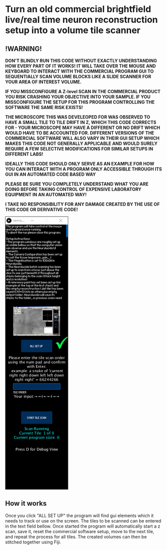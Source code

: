 # Turn an old commercial brightfield live/real time neuron reconstruction setup into a volume tile scanner

## **!WARNING!**
**DON'T BLINDLY RUN THIS CODE WITHOUT EXACTLY UNDERSTANDING HOW EVERY PART OF IT WORKS! IT WILL TAKE OVER THE MOUSE AND KEYBOARD TO INTERACT WITH THE COMMERCIAL PROGRAM GUI TO SEQUENTIALLY SCAN VOLUME BLOCKS LIKE A SLIDE SCANNER FOR YOUR AREA OF INTEREST VOLUME.**

**IF YOU MISSCONFIGURE A Z-level SCAN IN THE COMMERCIAL PRODUCT YOU RISK CRASHING YOUR OBJECTIVE INTO YOUR SAMPLE. IF YOU MISSCONFIGURE THE SETUP FOR THIS PROGRAM CONTROLLING THE SOFTWARE THE SAME RISK EXISTS!**

**THE MICROSCOPE THIS WAS DEVELEOPED FOR WAS OBSERVED TO HAVE A SMALL TILE TO TILE DRIFT IN Z, WHICH THIS CODE CORRECTS FOR - YOUR MICROSCOPE MAY HAVE A DIFFERENT OR NO DRIFT WHICH WOULD HAVE TO BE ACCOUNTED FOR. DIFFERENT VERSIONS OF THE COMMERCIAL SOFTWARE WILL ALSO VARY IN THEIR GUI SETUP WHICH MAKES THIS CODE NOT GENERALLY APPLICABLE AND WOULD SURELY REQUIRE A FEW SELECTIVE MODIFICATIONS FOR SIMILAR SETUPS IN DIFFERENT LABS!**


**IDEALLY THIS CODE SHOULD ONLY SERVE AS AN EXAMPLE FOR HOW YOU CAN INTERACT WITH A PROGRAM ONLY ACCESSIBLE THROUGH ITS GUI IN AN AUTOMATED CODE BASED WAY**

**PLEASE BE SURE YOU COMPLETELY UNDERSTAND WHAT YOU ARE DOING BEFORE TAKING CONTROL OF EXPENSIVE LABORATORY EQUIPMENT IN AN AUTOMATED WAY!**

**I TAKE NO RESPONSIBILITY FOR ANY DAMAGE CREATED BY THE USE OF THIS CODE OR DERIVATIVE CODE!**

![example](/data/program.png)

## How it works
Once you click "ALL SET UP" the program will find gui elements which it needs to track or use on the screen. The tiles to be scanned can be entered in the text field bellow.
Once started the program will automatically start a z scan, save it, reset the commercial software setup, move to the next tile, and repeat the process for all tiles.
The created volumes can then be stitched together using Fiji.